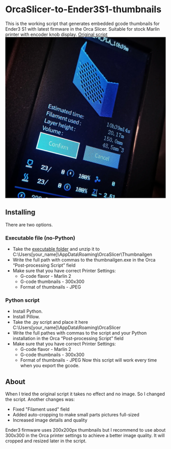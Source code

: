 # OrcaSlicer-to-Ender3S1-thumbnails
This is the working script that generates embedded gcode thumbnails for Ender3 S1 with latest firmware in the Orca Slicer.
Suitable for stock Marlin printer with encoder knob display.
[Original script](https://forum.creality.com/t/ender-3s1-pro-thumbnail-preview-not-working/4960/21)
![Resulting image of Ender3 display](/ender_thumbnail.webp)
## Installing
There are two options.
### Executable file (no-Python)
- Take the [executable folder](/exe) and unzip it to C:\Users\[your_name]\AppData\Roaming\OrcaSlicer\Thumbnailgen
- Write the full path with commas to the thumbnailgen.exe in the Orca “Post-processing Script” field
- Make sure that you have correct Printer Settings:
  - G-code flavor - Marlin 2
  - G-code thumbnails - 300x300
  - Format of thumbnails - JPEG
### Python script
- Install Python.
- Install Pillow.
- Take the .py script and place it here C:\Users\[your_name]\AppData\Roaming\OrcaSlicer
- Write the full pathes with commas to the script and your Python installation in the Orca “Post-processing Script” field
- Make sure that you have correct Printer Settings:
  - G-code flavor - Marlin 2
  - G-code thumbnails - 300x300
  - Format of thumbnails - JPEG
Now this script will work every time when you export the gcode.
## About
When I tried the original script it takes no effect and no image. So I changed the script. Another changes was:
- Fixed "Filament used" field
- Added auto-cropping to make small parts pictures full-sized
- Increased image details and quality

Ender3 firmware uses 200x200px thumbnails but I recommend to use about 300x300 in the Orca printer settings to achieve a better image quality. It will cropped and resized later in the script.